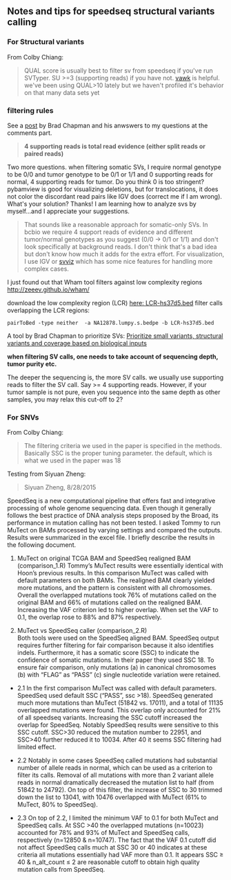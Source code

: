 ## Notes and tips for speedseq structural variants calling

### For Structural variants
From Colby Chiang:
> QUAL score is usually best to filter sv from speedseq if you've run SVTyper. SU >=3 (supporting reads) if you have not. 
[vawk](https://github.com/cc2qe/vawk) is helpful.
> we've been using QUAL>10 lately but we haven't profiled it's behavior on that many data sets yet

### filtering rules 
See a [post](http://bcb.io/2014/08/12/validated-whole-genome-structural-variation-detection-using-multiple-callers/) by Brad Chapman  and his anwswers to my questions at the comments part.  

> **4 supporting reads is total read evidence (either split reads or paired reads)**

Two more questions. when filtering somatic SVs, I require normal genotype to be 0/0 and tumor genotype to be 0/1 or 1/1 and 0 supporting reads for normal, 4 supporting reads for tumor. Do you think 0 is too stringent? pybamview is good for visualizing deletions, but for translocations, it does not color the discordant read pairs like IGV does (correct me if I am wrong). What's your solution? Thanks! I am learning how to analyze svs by myself...and I appreciate your suggestions.

>That sounds like a reasonable approach for somatic-only SVs. In bcbio we require 4 support reads of evidence and different tumor/normal genotypes as you suggest (0/0 -> 0/1 or 1/1) and don't look specifically at background reads. I don't think that's a bad idea but don't know how much it adds for the extra effort. For visualization, I use IGV or [svviz](https://github.com/svviz/svviz) which has some nice features for handling more complex cases.  

I just found out that Wham tool filters against low complexity regions http://zeeev.github.io/wham/

download the low complexity region (LCR) [here: LCR-hs37d5.bed](https://github.com/zeeev/wham/blob/master/data/LCR-hs37d5.bed)
filter calls overlapping the LCR regions:  

```
pairToBed -type neither  -a NA12878.lumpy.s.bedpe -b LCR-hs37d5.bed

```

A tool by Brad Chapman to prioritize SVs: [Prioritize small variants, structural variants and coverage based on biological inputs](https://github.com/chapmanb/bcbio.prioritize)

**when filtering SV calls, one needs to take account of sequencing depth, tumor purity etc.**

The deeper the sequencing is, the more SV calls. we usually use supporting reads to filter the SV call. Say >= 4 supporting reads. However, if your tumor sample is not pure, even you sequence into the same depth as other samples, you may relax this cut-off to 2?

### For SNVs
From Colby Chiang:  
>The filtering criteria we used in the paper is specified in the methods. Basically SSC is the proper tuning parameter. the default, which is what we used in the paper was 18  

Testing from Siyuan Zheng:
>Siyuan Zheng, 8/28/2015

SpeedSeq is a new computational pipeline that offers fast and integrative processing of whole genome sequencing data. Even though it generally follows the best practice of DNA analysis steps proposed by the Broad, its performance in mutation calling has not been tested. I asked Tommy to run MuTect on BAMs processed by varying settings and compared the outputs. Results were summarized in the excel file. I briefly describe the results in the following document.  

1.	MuTect on original TCGA BAM and SpeedSeq realigned BAM (comparison_1.R)
Tommy’s MuTect results were essentially identical with Hoon’s previous results. In this comparison MuTect was called with default parameters on both BAMs. The realigned BAM clearly yielded more mutations, and the pattern is consistent with all chromosomes. Overall the overlapped mutations took 76% of mutations called on the original BAM and 66% of mutations called on the realigned BAM. Increasing the VAF criterion led to higher overlap. When set the VAF to 0.1, the overlap rose to 88% and 87% respectively.  

2.	MuTect vs SpeedSeq caller (comparison_2.R)  
Both tools were used on the SpeedSeq aligned BAM. SpeedSeq output requires further filtering for fair comparison because it also identifies indels. Furthermore, it has a somatic score (SSC) to indicate the confidence of somatic mutations. In their paper they used SSC 18. To ensure fair comparison, only mutations (a) in canonical chromosomes (b) with “FLAG” as “PASS” (c) single nucleotide variation were retained.   

+ 2.1	In the first comparison MuTect was called with default parameters. SpeedSeq used default SSC (“PASS”, ssc >18). SpeedSeq generated much more mutations than MuTect (51842 vs. 17011), and a total of 11135 overlapped mutations were found. This overlap only accounted for 21% of all speedseq variants. Increasing the SSC cutoff increased the overlap for SpeedSeq. Notably SpeedSeq results were sensitive to this SSC cutoff. SSC>30 reduced the mutation number to 22951, and SSC>40 further reduced it to 10034. After 40 it seems SSC filtering had limited effect.   

+ 2.2	Notably in some cases SpeedSeq called mutations had substantial number of allele reads in normal, which can be used as a criterion to filter its calls. Removal of all mutations with more than 2 variant allele reads in normal dramatically decreased the mutation list to half (from 51842 to 24792). On top of this filter, the increase of SSC to 30 trimmed down the list to 13041, with 10476 overlapped with MuTect (61% to MuTect, 80% to SpeedSeq).   

+ 2.3	On top of 2.2, I limited the minimum VAF to 0.1 for both MuTect and SpeedSeq calls. At SSC >40 the overlapped mutations (n=10023) accounted for 78% and 93% of MuTect and SpeedSeq calls, respectively (n=12850 & n=10747). The fact that the VAF 0.1 cutoff did not affect SpeedSeq calls much at SSC 30 or 40 indicates at these criteria all mutations essentially had VAF more than 0.1. It appears SSC ≥ 40 & n_alt_count ≤ 2 are reasonable cutoff to obtain high quality mutation calls from SpeedSeq. 
